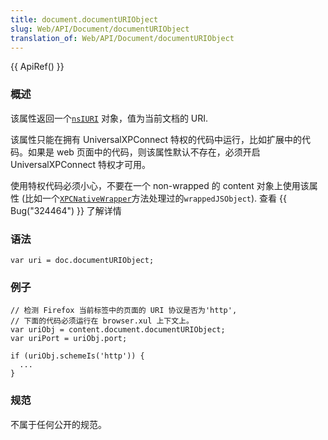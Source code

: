 ```yaml
---
title: document.documentURIObject
slug: Web/API/Document/documentURIObject
translation_of: Web/API/Document/documentURIObject
---
```

{{ ApiRef() }}

### 概述

该属性返回一个[`nsIURI`](../../Article_not_found?uri=zh-cn/XPCOM_Interface_Reference/nsIURI&ident=nsIURI) 对象，值为当前文档的 URI.

该属性只能在拥有 UniversalXPConnect 特权的代码中运行，比如扩展中的代码。如果是 web 页面中的代码，则该属性默认不存在，必须开启 UniversalXPConnect 特权才可用。

使用特权代码必须小心，不要在一个 non-wrapped 的 content 对象上使用该属性 (比如一个[`XPCNativeWrapper`](/zh-cn/XPCNativeWrapper)方法处理过的`wrappedJSObject`). 查看 {{ Bug("324464") }} 了解详情

### 语法

```plain
var uri = doc.documentURIObject;
```

### 例子

```plain
// 检测 Firefox 当前标签中的页面的 URI 协议是否为'http',
// 下面的代码必须运行在 browser.xul 上下文上。
var uriObj = content.document.documentURIObject;
var uriPort = uriObj.port;

if (uriObj.schemeIs('http')) {
  ...
}
```

### 规范

不属于任何公开的规范。
